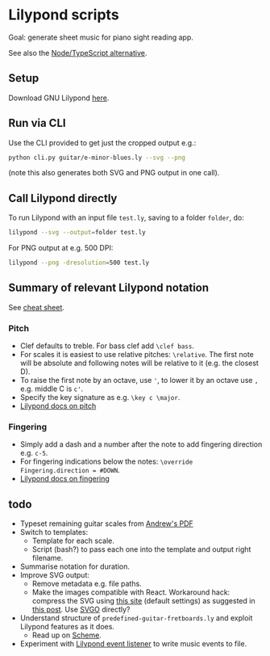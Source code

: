 # Lilypond scripts

Goal: generate sheet music for piano sight reading app.

See also the [Node/TypeScript alternative](https://github.com/MikeCullimore/lilypond-ts).

## Setup

Download GNU Lilypond [here](https://lilypond.org/download.html).

## Run via CLI

Use the CLI provided to get just the cropped output e.g.:

```bash
python cli.py guitar/e-minor-blues.ly --svg --png
```

(note this also generates both SVG and PNG output in one call).

## Call Lilypond directly

To run Lilypond with an input file `test.ly`, saving to a folder `folder`, do:

```bash
lilypond --svg --output=folder test.ly
```

For PNG output at e.g. 500 DPI:

```bash
lilypond --png -dresolution=500 test.ly
```

## Summary of relevant Lilypond notation

See [cheat sheet](https://lilypond.org/doc/v2.23/Documentation/notation/cheat-sheet).

### Pitch

* Clef defaults to treble. For bass clef add `\clef bass`.
* For scales it is easiest to use relative pitches: `\relative`. The first note will be absolute and following notes will be relative to it (e.g. the closest D).
* To raise the first note by an octave, use `'`, to lower it by an octave use `,` e.g. middle C is `c'`.
* Specify the key signature as e.g. `\key c \major`.
* [Lilypond docs on pitch](https://lilypond.org/doc/v2.23/Documentation/notation/writing-pitches)

### Fingering

* Simply add a dash and a number after the note to add fingering direction e.g. `c-5`.
* For fingering indications below the notes: `\override Fingering.direction = #DOWN`.
* [Lilypond docs on fingering](https://lilypond.org/doc/v2.23/Documentation/learning/within_002dstaff-objects)

## todo

* Typeset remaining guitar scales from [Andrew's PDF](https://drive.google.com/drive/folders/19HwoVB7nI3g2g4spJ97pDZQ8WDvfzznN)
* Switch to templates:
    * Template for each scale.
    * Script (bash?) to pass each one into the template and output right filename.
* Summarise notation for duration.
* Improve SVG output:
    * Remove metadata e.g. file paths.
    * Make the images compatible with React. Workaround hack: compress the SVG using [this site](https://jakearchibald.github.io/svgomg/) (default settings) as suggested in [this post](https://github.com/facebook/create-react-app/issues/11770). Use [SVGO](https://github.com/svg/svgo) directly?
* Understand structure of `predefined-guitar-fretboards.ly` and exploit Lilypond features as it does.
    * Read up on [Scheme](https://en.wikipedia.org/wiki/Scheme_(programming_language)).
* Experiment with [Lilypond event listener](https://lilypond.org/doc/v2.21/Documentation/notation/saving-music-events-to-a-file) to write music events to file.